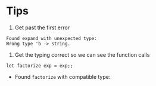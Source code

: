 # Tips

1. Get past the first error
```
Found expand with unexpected type:
Wrong type 'b -> string.
```
1. Get the typing correct so we can see the function calls
```
let factorize exp = exp;;
```
- Found `factorize` with compatible type: